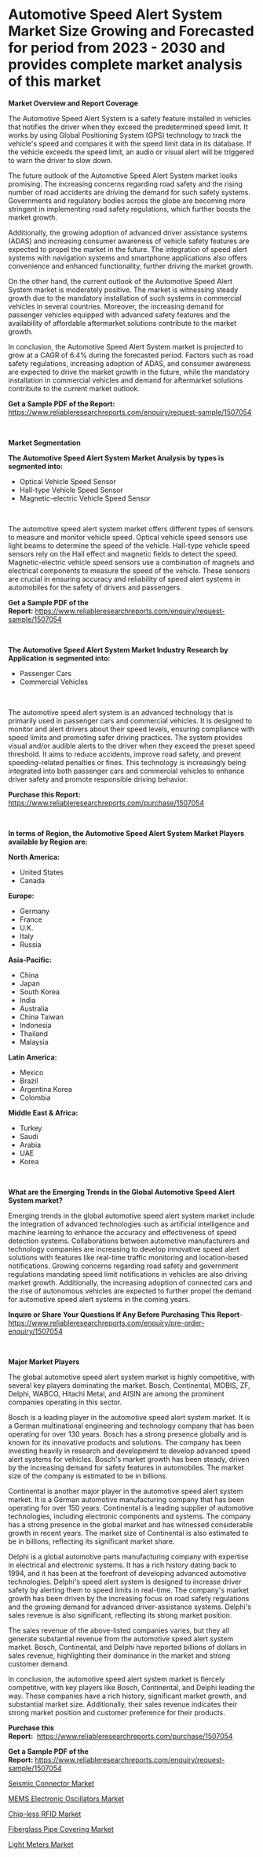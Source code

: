 <p><h1>Automotive Speed Alert System Market Size Growing and Forecasted for period from 2023 - 2030 and provides complete market analysis of this market</h1></p><p><strong>Market Overview and Report Coverage</strong></p>
<p><p>The Automotive Speed Alert System is a safety feature installed in vehicles that notifies the driver when they exceed the predetermined speed limit. It works by using Global Positioning System (GPS) technology to track the vehicle's speed and compares it with the speed limit data in its database. If the vehicle exceeds the speed limit, an audio or visual alert will be triggered to warn the driver to slow down.</p><p>The future outlook of the Automotive Speed Alert System market looks promising. The increasing concerns regarding road safety and the rising number of road accidents are driving the demand for such safety systems. Governments and regulatory bodies across the globe are becoming more stringent in implementing road safety regulations, which further boosts the market growth.</p><p>Additionally, the growing adoption of advanced driver assistance systems (ADAS) and increasing consumer awareness of vehicle safety features are expected to propel the market in the future. The integration of speed alert systems with navigation systems and smartphone applications also offers convenience and enhanced functionality, further driving the market growth.</p><p>On the other hand, the current outlook of the Automotive Speed Alert System market is moderately positive. The market is witnessing steady growth due to the mandatory installation of such systems in commercial vehicles in several countries. Moreover, the increasing demand for passenger vehicles equipped with advanced safety features and the availability of affordable aftermarket solutions contribute to the market growth.</p><p>In conclusion, the Automotive Speed Alert System market is projected to grow at a CAGR of 6.4% during the forecasted period. Factors such as road safety regulations, increasing adoption of ADAS, and consumer awareness are expected to drive the market growth in the future, while the mandatory installation in commercial vehicles and demand for aftermarket solutions contribute to the current market outlook.</p></p>
<p><strong>Get a Sample PDF of the Report:</strong> <a href="https://www.reliableresearchreports.com/enquiry/request-sample/1507054">https://www.reliableresearchreports.com/enquiry/request-sample/1507054</a></p>
<p>&nbsp;</p>
<p><strong>Market Segmentation</strong></p>
<p><strong>The Automotive Speed Alert System Market Analysis by types is segmented into:</strong></p>
<p><ul><li>Optical Vehicle Speed Sensor</li><li>Hall-type Vehicle Speed Sensor</li><li>Magnetic-electric Vehicle Speed Sensor</li></ul></p>
<p>&nbsp;</p>
<p><p>The automotive speed alert system market offers different types of sensors to measure and monitor vehicle speed. Optical vehicle speed sensors use light beams to determine the speed of the vehicle. Hall-type vehicle speed sensors rely on the Hall effect and magnetic fields to detect the speed. Magnetic-electric vehicle speed sensors use a combination of magnets and electrical components to measure the speed of the vehicle. These sensors are crucial in ensuring accuracy and reliability of speed alert systems in automobiles for the safety of drivers and passengers.</p></p>
<p><strong>Get a Sample PDF of the Report:</strong>&nbsp;<a href="https://www.reliableresearchreports.com/enquiry/request-sample/1507054">https://www.reliableresearchreports.com/enquiry/request-sample/1507054</a></p>
<p>&nbsp;</p>
<p><strong>The Automotive Speed Alert System Market Industry Research by Application is segmented into:</strong></p>
<p><ul><li>Passenger Cars</li><li>Commercial Vehicles</li></ul></p>
<p>&nbsp;</p>
<p><p>The automotive speed alert system is an advanced technology that is primarily used in passenger cars and commercial vehicles. It is designed to monitor and alert drivers about their speed levels, ensuring compliance with speed limits and promoting safer driving practices. The system provides visual and/or audible alerts to the driver when they exceed the preset speed threshold. It aims to reduce accidents, improve road safety, and prevent speeding-related penalties or fines. This technology is increasingly being integrated into both passenger cars and commercial vehicles to enhance driver safety and promote responsible driving behavior.</p></p>
<p><strong>Purchase this Report:</strong>&nbsp; <a href="https://www.reliableresearchreports.com/purchase/1507054">https://www.reliableresearchreports.com/purchase/1507054</a></p>
<p>&nbsp;</p>
<p><strong>In terms of Region, the Automotive Speed Alert System Market Players available by Region are:</strong></p>
<p>
    <p> <strong> North America: </strong>
        <ul>
            <li>United States</li>
            <li>Canada</li>
        </ul>
        </p> 
    <p> <strong> Europe: </strong>
        <ul>
            <li>Germany</li>
            <li>France</li>
            <li>U.K.</li>
            <li>Italy</li>
            <li>Russia</li>
        </ul>
        </p> 
    <p> <strong> Asia-Pacific: </strong>
        <ul>
            <li>China</li>
            <li>Japan</li>
            <li>South Korea</li>
            <li>India</li>
            <li>Australia</li>
            <li>China Taiwan</li>
            <li>Indonesia</li>
            <li>Thailand</li>
            <li>Malaysia</li>
        </ul>
        </p> 
    <p> <strong> Latin America: </strong>
        <ul>
            <li>Mexico</li>
            <li>Brazil</li>
            <li>Argentina Korea</li>
            <li>Colombia</li>
        </ul>
        </p> 
    <p> <strong> Middle East & Africa: </strong>
        <ul>
            <li>Turkey</li>
            <li>Saudi</li>
            <li>Arabia</li>
            <li>UAE</li>
            <li>Korea</li>
        </ul>
    </p>
    </p>
<p>&nbsp;</p>
<p><strong>What are the Emerging Trends in the Global Automotive Speed Alert System market?</strong></p>
<p><p>Emerging trends in the global automotive speed alert system market include the integration of advanced technologies such as artificial intelligence and machine learning to enhance the accuracy and effectiveness of speed detection systems. Collaborations between automotive manufacturers and technology companies are increasing to develop innovative speed alert solutions with features like real-time traffic monitoring and location-based notifications. Growing concerns regarding road safety and government regulations mandating speed limit notifications in vehicles are also driving market growth. Additionally, the increasing adoption of connected cars and the rise of autonomous vehicles are expected to further propel the demand for automotive speed alert systems in the coming years.</p></p>
<p><strong>Inquire or Share Your Questions If Any Before Purchasing This Report</strong>- <a href="https://www.reliableresearchreports.com/enquiry/pre-order-enquiry/1507054">https://www.reliableresearchreports.com/enquiry/pre-order-enquiry/1507054</a></p>
<p>&nbsp;</p>
<p><strong>Major Market Players</strong></p>
<p><p>The global automotive speed alert system market is highly competitive, with several key players dominating the market. Bosch, Continental, MOBIS, ZF, Delphi, WABCO, Hitachi Metal, and AISIN are among the prominent companies operating in this sector.</p><p>Bosch is a leading player in the automotive speed alert system market. It is a German multinational engineering and technology company that has been operating for over 130 years. Bosch has a strong presence globally and is known for its innovative products and solutions. The company has been investing heavily in research and development to develop advanced speed alert systems for vehicles. Bosch's market growth has been steady, driven by the increasing demand for safety features in automobiles. The market size of the company is estimated to be in billions.</p><p>Continental is another major player in the automotive speed alert system market. It is a German automotive manufacturing company that has been operating for over 150 years. Continental is a leading supplier of automotive technologies, including electronic components and systems. The company has a strong presence in the global market and has witnessed considerable growth in recent years. The market size of Continental is also estimated to be in billions, reflecting its significant market share.</p><p>Delphi is a global automotive parts manufacturing company with expertise in electrical and electronic systems. It has a rich history dating back to 1994, and it has been at the forefront of developing advanced automotive technologies. Delphi's speed alert system is designed to increase driver safety by alerting them to speed limits in real-time. The company's market growth has been driven by the increasing focus on road safety regulations and the growing demand for advanced driver-assistance systems. Delphi's sales revenue is also significant, reflecting its strong market position.</p><p>The sales revenue of the above-listed companies varies, but they all generate substantial revenue from the automotive speed alert system market. Bosch, Continental, and Delphi have reported billions of dollars in sales revenue, highlighting their dominance in the market and strong customer demand.</p><p>In conclusion, the automotive speed alert system market is fiercely competitive, with key players like Bosch, Continental, and Delphi leading the way. These companies have a rich history, significant market growth, and substantial market size. Additionally, their sales revenue indicates their strong market position and customer preference for their products.</p></p>
<p><strong>Purchase this Report:</strong>&nbsp;&nbsp;<a href="https://www.reliableresearchreports.com/purchase/1507054">https://www.reliableresearchreports.com/purchase/1507054</a></p>
<p></p>
<p><strong>Get a Sample PDF of the Report:</strong>&nbsp;<a href="https://www.reliableresearchreports.com/enquiry/request-sample/1507054">https://www.reliableresearchreports.com/enquiry/request-sample/1507054</a></p>
<p><p><a href="https://medium.com/@toneygrimes2023/seismic-connector-market-size-growth-forecast-2023-2030-3a1405dafb6b">Seismic Connector Market</a></p><p><a href="https://www.linkedin.com/pulse/mems-electronic-oscillators-market-size-forecast-2023/">MEMS Electronic Oscillators Market</a></p><p><a href="https://www.linkedin.com/pulse/chip-less-rfid-market-size-forecast-2023-2030-smart-survey-reports/">Chip-less RFID Market</a></p><p><a href="https://medium.com/@santosh.reportprime/fiberglass-pipe-covering-market-size-growth-forecast-2023-2030-31d207d8d24a">Fiberglass Pipe Covering Market</a></p><p><a href="https://www.linkedin.com/pulse/light-meters-market-size-forecast-2023-2030/">Light Meters Market</a></p></p>
